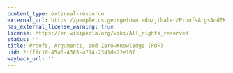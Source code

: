 ```yaml
---
content_type: external-resource
external_url: https://people.cs.georgetown.edu/jthaler/ProofsArgsAndZK.pdf
has_external_license_warning: true
license: https://en.wikipedia.org/wiki/All_rights_reserved
status: ''
title: Proofs, Arguments, and Zero-Knowledge (PDF)
uid: 2cfffc10-45a0-4385-a714-2341de22e16f
wayback_url: ''
---
```

